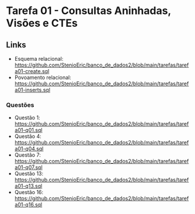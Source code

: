 # Tarefa 01 - Consultas Aninhadas, Visões e CTEs

## Links 

- Esquema relacional: https://github.com/StenioEric/banco_de_dados2/blob/main/tarefas/tarefa01-create.sql
- Povoamento relacional: https://github.com/StenioEric/banco_de_dados2/blob/main/tarefas/tarefa01-inserts.sql
### Questões
- Questão 1: https://github.com/StenioEric/banco_de_dados2/blob/main/tarefas/tarefa01-q01.sql
- Questão 4: https://github.com/StenioEric/banco_de_dados2/blob/main/tarefas/tarefa01-q04.sql
- Questão 7: https://github.com/StenioEric/banco_de_dados2/blob/main/tarefas/tarefa01-q07.sql
- Questão 13: https://github.com/StenioEric/banco_de_dados2/blob/main/tarefas/tarefa01-q13.sql
- Questão 16: https://github.com/StenioEric/banco_de_dados2/blob/main/tarefas/tarefa01-q16.sql

